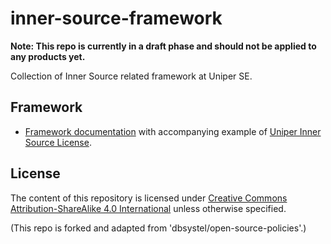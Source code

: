 # inner-source-framework

__Note: This repo is currently in a draft phase and should not be applied to any products yet.__

Collection of Inner Source related framework at Uniper SE.

## Framework

* [Framework documentation](Uniper-Inner-Source-Framework.md) with accompanying example of [Uniper Inner Source License](Uniper-Inner-Source-License.md).

## License

The content of this repository is licensed under [Creative Commons Attribution-ShareAlike 4.0 International](LICENSE) unless otherwise specified.

(This repo is forked and adapted from 'dbsystel/open-source-policies'.)
